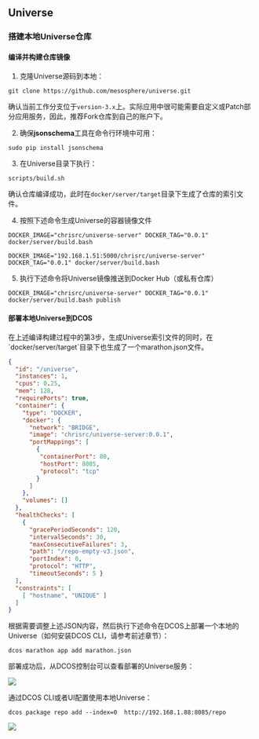 ## Universe

### 搭建本地Universe仓库

#### 编译并构建仓库镜像

1. 克隆Universe源码到本地：

  ```
  git clone https://github.com/mesosphere/universe.git
  ```

  确认当前工作分支位于`version-3.x`上。实际应用中很可能需要自定义或Patch部分应用服务，因此，推荐Fork仓库到自己的账户下。

2. 确保**jsonschema**工具在命令行环境中可用：

  ```
  sudo pip install jsonschema
  ```

3. 在Universe目录下执行：

  ```
  scripts/build.sh
  ```

  确认仓库编译成功，此时在`docker/server/target`目录下生成了仓库的索引文件。

4. 按照下述命令生成Universe的容器镜像文件

  ```
  DOCKER_IMAGE="chrisrc/universe-server" DOCKER_TAG="0.0.1" docker/server/build.bash

  DOCKER_IMAGE="192.168.1.51:5000/chrisrc/universe-server" DOCKER_TAG="0.0.1" docker/server/build.bash
  ```

5. 执行下述命令将Universe镜像推送到Docker Hub（或私有仓库）

  ```
  DOCKER_IMAGE="chrisrc/universe-server" DOCKER_TAG="0.0.1" docker/server/build.bash publish
  ```


#### 部署本地Universe到DCOS

在上述编译构建过程中的第3步，生成Universe索引文件的同时，在\`docker\/server\/target\`目录下也生成了一个marathon.json文件。

```json
{ 
  "id": "/universe", 
  "instances": 1, 
  "cpus": 0.25, 
  "mem": 128, 
  "requirePorts": true, 
  "container": { 
    "type": "DOCKER", 
    "docker": { 
      "network": "BRIDGE", 
      "image": "chrisrc/universe-server:0.0.1", 
      "portMappings": [   
        {     
         "containerPort": 80,
         "hostPort": 8085,
         "protocol": "tcp"   
        } 
      ] 
    }, 
    "volumes": [] 
  }, 
  "healthChecks": [ 
    { 
      "gracePeriodSeconds": 120, 
      "intervalSeconds": 30, 
      "maxConsecutiveFailures": 3, 
      "path": "/repo-empty-v3.json", 
      "portIndex": 0, 
      "protocol": "HTTP", 
      "timeoutSeconds": 5 } 
  ], 
  "constraints": [ 
    [ "hostname", "UNIQUE" ] 
  ]
}
```

根据需要调整上述JSON内容，然后执行下述命令在DCOS上部署一个本地的Universe（如何安装DCOS CLI，请参考前述章节）：

`dcos marathon app add marathon.json`

部署成功后，从DCOS控制台可以查看部署的Universe服务：

![](/assets/dcos_universe_local_service.png)

通过DCOS CLI或者UI配置使用本地Universe：

`dcos package repo add --index=0  http://192.168.1.88:8085/repo`

![](/assets/dcos_universe_repository_config.png)

